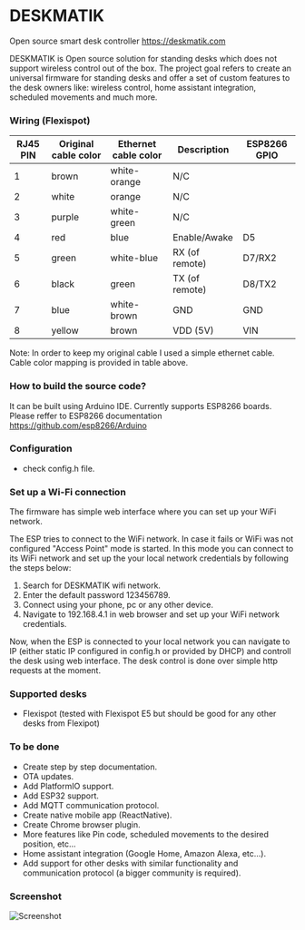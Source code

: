 # DESKMATIK
Open source smart desk controller https://deskmatik.com

DESKMATIK is Open source solution for standing desks which does not support wireless control out of the box. The project goal refers to create an universal firmware for standing desks and offer a set of custom features to the desk owners like: wireless control, home assistant integration, scheduled movements and much more.

### Wiring (Flexispot)
| RJ45 PIN | Original cable color | Ethernet cable color | Description       |ESP8266 GPIO|
|----------|----------------------|----------------------|-------------------|------------|
| 1        | brown                | white-orange         | N/C               |            |
| 2        | white                | orange               | N/C               |            |
| 3        | purple               | white-green          | N/C               |            |
| 4        | red                  | blue                 | Enable/Awake      |D5          |
| 5        | green                | white-blue           | RX (of remote)    |D7/RX2      |
| 6        | black                | green                | TX (of remote)    |D8/TX2      |
| 7        | blue                 | white-brown          | GND               |GND         |
| 8        | yellow               | brown                | VDD (5V)          |VIN         |

Note: In order to keep my original cable I used a simple ethernet cable. Cable color mapping is provided in table above.

### How to build the source code?
It can be built using Arduino IDE. Currently supports ESP8266 boards.
Please reffer to ESP8266 documentation https://github.com/esp8266/Arduino

### Configuration
 - check config.h file.

### Set up a Wi-Fi connection
The firmware has simple web interface where you can set up your WiFi network.

The ESP tries to connect to the WiFi network. In case it fails or WiFi was not configured "Access Point" mode is started. In this mode you can connect to its WiFi network and set up the your local network credentials by following the steps below:
1. Search for DESKMATIK wifi network.
2. Enter the default password 123456789.
3. Connect using your phone, pc or any other device.
4. Navigate to 192.168.4.1 in web browser and set up your WiFi network credentials.

Now, when the ESP is connected to your local network you can navigate to IP (either static IP configured in config.h or provided by DHCP) and controll the desk using web interface. The desk control is done over simple http requests at the moment.

### Supported desks
- Flexispot (tested with Flexispot E5 but should be good for any other desks from Flexipot)

### To be done
- Create step by step documentation.
- OTA updates.
- Add PlatformIO support.
- Add ESP32 support.
- Add MQTT communication protocol.
- Create native mobile app (ReactNative).
- Create Chrome browser plugin.
- More features like Pin code, scheduled movements to the desired position, etc...
- Home assistant integration (Google Home, Amazon Alexa, etc...).
- Add support for other desks with similar functionality and communication protocol (a bigger community is required).

### Screenshot
![Screenshot](https://user-images.githubusercontent.com/5584814/110712239-2c047580-8201-11eb-805a-a66d8a0dd03e.jpg)


